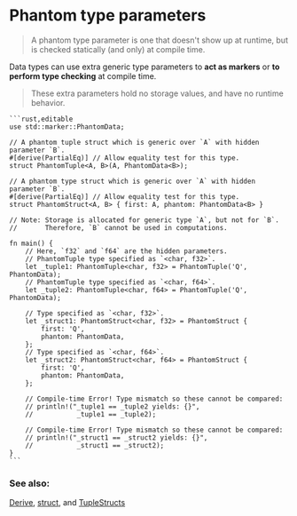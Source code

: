 # Phantom type parameters

> A phantom type parameter is one that doesn't show up at runtime,
> but is checked statically (and only) at compile time.

Data types can use extra generic type parameters to **act as markers**
or **to perform type checking** at compile time.

> These extra parameters hold no storage values, and have no runtime behavior.

~~~admonish tip title="In the following example, we combine [std::marker::PhantomData] with the phantom type parameter concept to create tuples containing different data types." collapsible=true
```rust,editable
use std::marker::PhantomData;

// A phantom tuple struct which is generic over `A` with hidden parameter `B`.
#[derive(PartialEq)] // Allow equality test for this type.
struct PhantomTuple<A, B>(A, PhantomData<B>);

// A phantom type struct which is generic over `A` with hidden parameter `B`.
#[derive(PartialEq)] // Allow equality test for this type.
struct PhantomStruct<A, B> { first: A, phantom: PhantomData<B> }

// Note: Storage is allocated for generic type `A`, but not for `B`.
//       Therefore, `B` cannot be used in computations.

fn main() {
    // Here, `f32` and `f64` are the hidden parameters.
    // PhantomTuple type specified as `<char, f32>`.
    let _tuple1: PhantomTuple<char, f32> = PhantomTuple('Q', PhantomData);
    // PhantomTuple type specified as `<char, f64>`.
    let _tuple2: PhantomTuple<char, f64> = PhantomTuple('Q', PhantomData);

    // Type specified as `<char, f32>`.
    let _struct1: PhantomStruct<char, f32> = PhantomStruct {
        first: 'Q',
        phantom: PhantomData,
    };
    // Type specified as `<char, f64>`.
    let _struct2: PhantomStruct<char, f64> = PhantomStruct {
        first: 'Q',
        phantom: PhantomData,
    };

    // Compile-time Error! Type mismatch so these cannot be compared:
    // println!("_tuple1 == _tuple2 yields: {}",
    //           _tuple1 == _tuple2);

    // Compile-time Error! Type mismatch so these cannot be compared:
    // println!("_struct1 == _struct2 yields: {}",
    //           _struct1 == _struct2);
}
```
~~~

### See also:

[Derive], [struct], and [TupleStructs]

[Derive]: ../trait/derive.md

[struct]: ../custom_types/structs.md

[TupleStructs]: ../custom_types/structs.md

[std::marker::PhantomData]: https://doc.rust-lang.org/std/marker/struct.PhantomData.html
